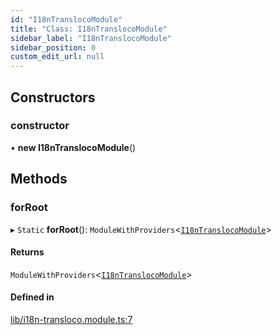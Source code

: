 ```yaml
---
id: "I18nTranslocoModule"
title: "Class: I18nTranslocoModule"
sidebar_label: "I18nTranslocoModule"
sidebar_position: 0
custom_edit_url: null
---
```


## Constructors

### constructor

• **new I18nTranslocoModule**()

## Methods

### forRoot

▸ `Static` **forRoot**(): `ModuleWithProviders`<[`I18nTranslocoModule`](I18nTranslocoModule)\>

#### Returns

`ModuleWithProviders`<[`I18nTranslocoModule`](I18nTranslocoModule)\>

#### Defined in

[lib/i18n-transloco.module.ts:7](https://github.com/cognizone/ng-cognizone/blob/861cbad/libs/i18n-transloco/src/lib/i18n-transloco.module.ts#L7)
